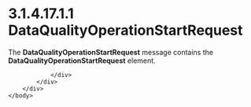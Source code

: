 <html dir="LTR" xmlns:mshelp="http://msdn.microsoft.com/mshelp" xmlns:ddue="http://ddue.schemas.microsoft.com/authoring/2003/5" xmlns:xlink="http://www.w3.org/1999/xlink" xmlns:tool="http://www.microsoft.com/tooltip">
    <head>
        <meta http-equiv="Content-Type" content="text/html; CHARSET=utf-8"></meta>
        <meta name="save" content="history"></meta>
        <title>3.1.4.17.1.1 DataQualityOperationStartRequest</title>
        <xml>
            <mshelp:toctitle title="3.1.4.17.1.1 DataQualityOperationStartRequest"></mshelp:toctitle>
            <mshelp:rltitle title="[MS-SSMDSWS-15]: DataQualityOperationStartRequest"></mshelp:rltitle>
            <mshelp:keyword index="A" term="7027d3e2-6eef-4596-9bb6-33045654c9b3"></mshelp:keyword>
            <mshelp:attr name="DCSext.ContentType" value="open specification"></mshelp:attr>
            <mshelp:attr name="AssetID" value="7027d3e2-6eef-4596-9bb6-33045654c9b3"></mshelp:attr>
            <mshelp:attr name="TopicType" value="kbRef"></mshelp:attr>
            <mshelp:attr name="DCSext.Title" value="[MS-SSMDSWS-15]: DataQualityOperationStartRequest" />
        </xml>
    </head>
    <body>
        <div id="header">
            <h1 class="heading">3.1.4.17.1.1 DataQualityOperationStartRequest</h1>
        </div>
        <div id="mainSection">
            <div id="mainBody">
                <div id="allHistory" class="saveHistory"></div>
                <div id="sectionSection0" class="section" name="collapseableSection">
                    

<p>The <b>DataQualityOperationStartRequest</b> message contains
the <b>DataQualityOperationStartRequest</b> element.</p>


                </div>
            </div>
        </div>
    </body>
</html>